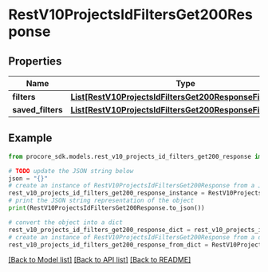 # RestV10ProjectsIdFiltersGet200Response


## Properties

Name | Type | Description | Notes
------------ | ------------- | ------------- | -------------
**filters** | [**List[RestV10ProjectsIdFiltersGet200ResponseFiltersInner]**](RestV10ProjectsIdFiltersGet200ResponseFiltersInner.md) |  | [optional] 
**saved_filters** | [**List[RestV10ProjectsIdFiltersGet200ResponseFiltersInner]**](RestV10ProjectsIdFiltersGet200ResponseFiltersInner.md) |  | [optional] 

## Example

```python
from procore_sdk.models.rest_v10_projects_id_filters_get200_response import RestV10ProjectsIdFiltersGet200Response

# TODO update the JSON string below
json = "{}"
# create an instance of RestV10ProjectsIdFiltersGet200Response from a JSON string
rest_v10_projects_id_filters_get200_response_instance = RestV10ProjectsIdFiltersGet200Response.from_json(json)
# print the JSON string representation of the object
print(RestV10ProjectsIdFiltersGet200Response.to_json())

# convert the object into a dict
rest_v10_projects_id_filters_get200_response_dict = rest_v10_projects_id_filters_get200_response_instance.to_dict()
# create an instance of RestV10ProjectsIdFiltersGet200Response from a dict
rest_v10_projects_id_filters_get200_response_from_dict = RestV10ProjectsIdFiltersGet200Response.from_dict(rest_v10_projects_id_filters_get200_response_dict)
```
[[Back to Model list]](../README.md#documentation-for-models) [[Back to API list]](../README.md#documentation-for-api-endpoints) [[Back to README]](../README.md)


